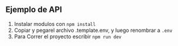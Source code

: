 ## Ejemplo de API

1. Instalar modulos con `npm install`
2. Copiar y pegarel archivo .template.env, y luego renombrar a `.env`
3. Para Correr el proyecto escribir `npm run dev`
